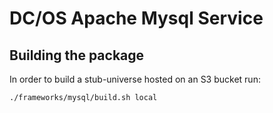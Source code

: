 # DC/OS Apache Mysql Service

## Building the package

In order to build a stub-universe hosted on an S3 bucket run:
```bash
./frameworks/mysql/build.sh local
```
